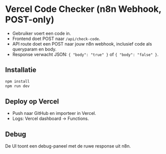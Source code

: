 # Vercel Code Checker (n8n Webhook, POST-only)

- Gebruiker voert een code in.
- Frontend doet POST naar `/api/check-code`.
- API route doet een POST naar jouw n8n webhook, inclusief code als queryparam en body.
- Response verwacht JSON: `{ "body": "true" }` of `{ "body": "false" }`.

## Installatie

```bash
npm install
npm run dev
```

## Deploy op Vercel

- Push naar GitHub en importeer in Vercel.
- Logs: Vercel dashboard → Functions.

## Debug

De UI toont een debug-paneel met de ruwe response uit n8n.
